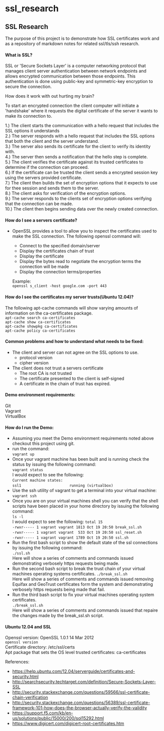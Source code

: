 # ssl_research

## SSL Research  

The purpose of this project is to demonstrate how SSL certificates work and as a repository of markdown notes for related ssl/tls/ssh research.  

#### What is SSL?  

SSL or 'Secure Sockets Layer' is a computer networking protocol that manages client
server authentication between network endpoints and allows encrypted communication
between those endpoints. This authentication is done using public-key and symmetric-key
encryption to secure the connection.

How does it work with out hurting my brain?

To start an encrypted connection the client computer will initiate a 'handshake'
where it requests the digital certificate of the server it wants to make its connection to.

1.) The client starts the communication with a hello request that includes the SSL options it understands  
2.) The server responds with a hello request that includes the SSL options that both the client and the server understand.  
3.) The server also sends its certificate for the client to verify its identity with.  
4.) The server then sends a notification that the hello step is complete.  
5.) The client verifies the certificate against its trusted certificates to determine if the connection can proceed.  
6.) If the certificate can be trusted the client sends a encrypted session key using the servers provided certificate.  
7.) The client then builds the set of encryption options that it expects to use for thee session and sends them to the server.  
8.) The client asks for verification of the encryption options.  
9.) The server responds to the clients set of encryption options verifying that the connection can be made.  
10.) The client then begins sending data over the newly created connection.  

#### How do I see a servers certificate?  
- OpenSSL provides a tool to allow you to inspect the certificates used to make the
SSL connection. The following openssl command will:  
    - Connect to the specified domain/server  
    - Display the certificates chain of trust  
    - Display the certificate  
    - Display the bytes read to negotiate the encryption terms the connection will be made  
    - Display the connection terms/properties  

    Example:  
    `openssl s_client -host google.com -port 443`  

#### How do I see the certificates my server trusts(Ubuntu 12.04)?  
The following apt-cache commands will show varying amounts of information on the ca-certificates package.  
`apt-cache search ca-certificates`  
`apt-cache show ca-certificates`  
`apt-cache showpkg ca-certificates`  
`apt-cache policy ca-certificates`  

#### Common problems and how to understand what needs to be fixed:  
- The client and server can not agree on the SSL options to use.  
  - protocol version  
  - cipher version  
- The client does not trust a servers certificate  
  - The root CA is not trusted  
  - The certificate presented to the client is self-signed  
  - A certificate in the chain of trust has expired.  

#### Demo environment requirements:
Git  
Vagrant  
VirtualBox  

#### How do I run the Demo:  
- Assuming you meet the Demo environment requirements noted above checkout this project using git.  
- run the command:  
      `vagrant up`  
- Once your vagrant machine has been built and is running check the status by issuing the following command:  
      `vagrant status`  
    I would expect to see the following:  
      `Current machine states:`  
      `ssl1                      running (virtualbox)`  
- Use the ssh utility of vagrant to get a terminal into your virtual machine:  
      `vagrant ssh`
- Once you are on your virtual machines shell you can verify that the shell scripts have been placed in your home directory by issuing the following command:      
      `ls -l`  
    I would expect to see the following:
      `total 15`  
      `-rwxr----- 1 vagrant vagrant 1813 Oct 19 20:50 break_ssl.sh`  
      `-rwxr----- 1 vagrant vagrant  533 Oct 19 20:50 ssl_reset.sh`  
      `-rwxr----- 1 vagrant vagrant 1789 Oct 19 20:50 ssl.sh`  
- Run the first bash script to show the default state of the ssl connections by issuing the following command:  
      `./ssl.sh`  
    Here will show a series of comments and commands issued demonstrating verbosely https requests being made.   
- Run the second bash script to break the trust chain of your virtual machines operating systems certificates.
      `./break_ssl.sh`  
    Here will show a series of comments and commands issued removing Equifax and GeoTrust certificates form the system and demonstrating verbosely https requests being made that fail.  
- Run the third bash script to fix your virtual machines operating system certificates.     
      `./break_ssl.sh`  
    Here will show a series of comments and commands issued that repaire the changes made by the break_ssl.sh script.  


#### Ubuntu 12.04 and SSL  
Openssl version: OpenSSL 1.0.1 14 Mar 2012  
    `openssl version`  
Certificate directory: /etc/ssl/certs  
Apt package that sets the OS level trusted certificates: ca-certificates  

References:
- https://help.ubuntu.com/12.04/serverguide/certificates-and-security.html
- http://searchsecurity.techtarget.com/definition/Secure-Sockets-Layer-SSL
- http://security.stackexchange.com/questions/59566/ssl-certificate-chain-verification
- http://security.stackexchange.com/questions/56389/ssl-certificate-framework-101-how-does-the-browser-actually-verify-the-validity
- https://support.f5.com/kb/en-us/solutions/public/15000/200/sol15292.html
- https://www.digicert.com/digicert-root-certificates.htm
